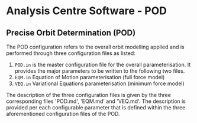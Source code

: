 # Analysis Centre Software - POD

## Precise Orbit Determination (POD)

The POD configuration refers to the overall orbit modelling applied and is performed through three configuration files as listed:

1. `POD.in` is the master configuration file for the overall parameterisation. It provides the major parameters to be written to the following two files. 
2. `EQM.in` Equation of Motion parameterisation (full force model) 
3. `VEQ.in` Variational Equations parameterisation (minimum force model) 

The description of the three configuration files is given by the three corresponding files 'POD.md', 'EQM.md' and 'VEQ.md'.
The description is provided per each configurable parameter that is defined within the three aforementioned configuration files of the POD.

